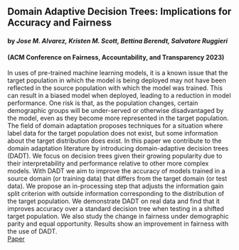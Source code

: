 ## Domain Adaptive Decision Trees: Implications for Accuracy and Fairness
#### by _Jose M. Alvarez, Kristen M. Scott, Bettina Berendt, Salvatore Ruggieri_ 
#### (ACM Conference on Fairness, Accountability, and Transparency 2023)
In uses of pre-trained machine learning models, it is a known issue that the target population in which the model is being deployed may not have been reflected in the source population with which the model was trained. This can result in a biased model when deployed, leading to a reduction in model performance. One risk is that, as the population changes, certain demographic groups will be under-served or otherwise disadvantaged by the model, even as they become more represented in the target population. The field of domain adaptation proposes techniques for a situation where label data for the target population does not exist, but some information about the target distribution does exist. In this paper we contribute to the domain adaptation literature by introducing domain-adaptive decision trees (DADT). We focus on decision trees given their growing popularity due to their interpretability and performance relative to other more complex models. With DADT we aim to improve the accuracy of models trained in a source domain (or training data) that differs from the target domain (or test data). We propose an in-processing step that adjusts the information gain split criterion with outside information corresponding to the distribution of the target population. We demonstrate DADT on real data and find that it improves accuracy over a standard decision tree when testing in a shifted target population. We also study the change in fairness under demographic parity and equal opportunity. Results show an improvement in fairness with the use of DADT.
\
[Paper](https://github.com/nobias-project/Publications/blob/main/alvarez2023domain.pdf)
